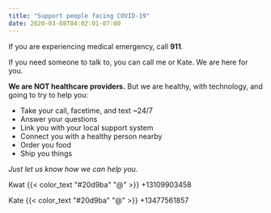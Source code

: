 ```yaml
---
title: "Support people facing COVID-19"
date: 2020-03-08T04:02:01-07:00
---
```


If you are experiencing medical emergency, call **911**.

If you need someone to talk to, you can call me or Kate. We are here for you.

**We are NOT healthcare providers.** But we are healthy, with technology, and going to try to help you:

- Take your call, facetime, and text ~24/7
- Answer your questions
- Link you with your local support system
- Connect you with a healthy person nearby
- Order you food
- Ship you things

_Just let us know how we can help you._

Kwat {{< color_text "#20d9ba" "@" >}} +13109903458

Kate {{< color_text "#20d9ba" "@" >}} +13477561857
